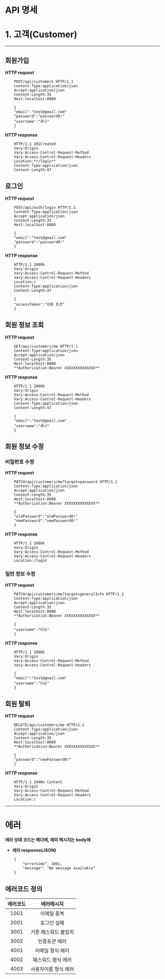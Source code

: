 # API 명세

# 1. 고객(Customer)

---

## 회원가입

**HTTP request**

```
    POST/api/customers HTTP/1.1
    Content-Type:application/json
    Accept:application/json
    Content-Length:35
    Host:localhost:8080
    
    {
    "email":"test@gmail.com"
    "password":"password0!"
    "username":"루나"
    }
```

**HTTP response**

```
    HTTP/1.1 201Created
    Vary:Origin
    Vary:Access-Control-Request-Method
    Vary:Access-Control-Request-Headers
    Location:**/login**
    Content-Type:application/json
    Content-Length:47
```

## 로그인

**HTTP request**

```
    POST/api/auth/login HTTP/1.1
    Content-Type:application/json
    Accept:application/json
    Content-Length:35
    Host:localhost:8080
    
    {
    "email":"test@gmail.com"
    "password":"password0!"
    }
```

**HTTP response**

```
    HTTP/1.1 200Ok
    Vary:Origin
    Vary:Access-Control-Request-Method
    Vary:Access-Control-Request-Headers
    Location:/
    Content-Type:application/json
    Content-Length:47

    {
    "accessToken":"대충 토큰"
    }
```

## 회원 정보 조회

**HTTP request**

```
    GET/api/customers/me HTTP/1.1
    Content-Type:application/json
    Accept:application/json
    Content-Length:35
    Host:localhost:8080
    **Authorization:Bearer XXXXXXXXXXXXXX**
```

**HTTP response**

```
    HTTP/1.1 200Ok
    Vary:Origin
    Vary:Access-Control-Request-Method
    Vary:Access-Control-Request-Headers
    Content-Type:application/json
    Content-Length:47

    {
    "email":"test@gmail.com"
    "username":"루나"
    }
```

## 회원 정보 수정

### 비밀번호 수정

**HTTP request**

```
    PATCH/api/customers/me?target=password HTTP/1.1
    Content-Type:application/json
    Accept:application/json
    Content-Length:35
    Host:localhost:8080
    **Authorization:Bearer XXXXXXXXXXXXXX**

    {
    "oldPassword":"oldPassword0!"
    "newPassword":"newPassword0!"
    }
```

**HTTP response**

```
    HTTP/1.1 200Ok
    Vary:Origin
    Vary:Access-Control-Request-Method
    Vary:Access-Control-Request-Headers
    Location:/login
```

### 일반 정보 수정

**HTTP request**

```
    PATCH/api/customers/me?target=generalInfo HTTP/1.1
    Content-Type:application/json
    Accept:application/json
    Content-Length:35
    Host:localhost:8080
    **Authorization:Bearer XXXXXXXXXXXXXX**

    {
    "username":"다오"
    }
```

**HTTP response**

```
    HTTP/1.1 200Ok
    Vary:Origin
    Vary:Access-Control-Request-Method
    Vary:Access-Control-Request-Headers

    {
    "email":"test@gmail.com"
    "username":"다오"
    }
```

## 회원 탈퇴

**HTTP request**

```
    DELETE/api/customers/me HTTP/1.1
    Content-Type:application/json
    Accept:application/json
    Content-Length:35
    Host:localhost:8080
    **Authorization:Bearer XXXXXXXXXXXXXX**

    {
    "password":"newPassword0!"
    }
```

**HTTP response**

```
    HTTP/1.1 204No Content
    Vary:Origin
    Vary:Access-Control-Request-Method
    Vary:Access-Control-Request-Headers
    Location:/
```

---

# 에러

**에러 상태 코드는 헤더에, 예외 메시지는 body에**

- **에러 response(JSON)**
```
    {
        "errorCode”: 1001,
        "message": "No message available"
    }
```

## 에러코드 정의

| 에러코드 | 에러메시지 |
|:------:|:-------:|
| 1001 | 이메일 중복 |
| 2001 | 로그인 실패 |
| 3001 | 기존 패스워드 불일치 |
| 3002 | 인증토큰 에러 |
| 4001 | 이메일 형식 에러 |
| 4002 | 패스워드 형식 에러 |
| 4003 | 사용자이름 형식 에러 |
